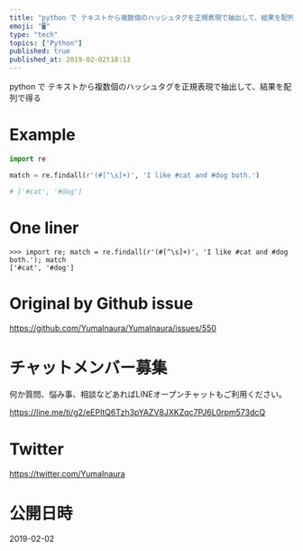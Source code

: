 ```yaml
---
title: "python で テキストから複数個のハッシュタグを正規表現で抽出して、結果を配列で得る"
emoji: "🖥"
type: "tech"
topics: ["Python"]
published: true
published_at: 2019-02-02t18:13
---
```


python で テキストから複数個のハッシュタグを正規表現で抽出して、結果を配列で得る

# Example

```py
import re

match = re.findall(r'(#[^\s]+)', 'I like #cat and #dog both.')

# ['#cat', '#dog']
```

# One liner

```
>>> import re; match = re.findall(r'(#[^\s]+)', 'I like #cat and #dog both.'); match
['#cat', '#dog']
```

# Original by Github issue

https://github.com/YumaInaura/YumaInaura/issues/550








<!-- Update From Qiita API -->

# チャットメンバー募集


何か質問、悩み事、相談などあればLINEオープンチャットもご利用ください。

https://line.me/ti/g2/eEPltQ6Tzh3pYAZV8JXKZqc7PJ6L0rpm573dcQ





# Twitter


https://twitter.com/YumaInaura


<!-- Update From Qiita API -->



# 公開日時

2019-02-02
